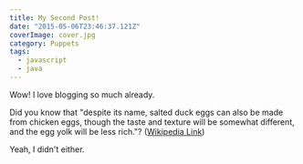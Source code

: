 ```yaml
---
title: My Second Post!
date: "2015-05-06T23:46:37.121Z"
coverImage: cover.jpg
category: Puppets
tags:
  - javascript
  - java
---
```


Wow! I love blogging so much already.

Did you know that "despite its name, salted duck eggs can also be made from
chicken eggs, though the taste and texture will be somewhat different, and the
egg yolk will be less rich."?
([Wikipedia Link](https://en.wikipedia.org/wiki/Salted_duck_egg))

Yeah, I didn't either.
